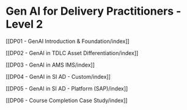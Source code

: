 # Gen AI for Delivery Practitioners - Level 2

[[DP01 - GenAI Introduction & Foundation/index]]

[[DP02 - GenAI in TDLC Asset Differentiation/index]]

[[DP03 - GenAI in AMS IMS/index]]

[[DP04 - GenAI in SI AD - Custom/index]]

[[DP05 - GenAI in SI AD - Platform (SAP)/index]]

[[DP06 - Course Completion Case Study/index]]